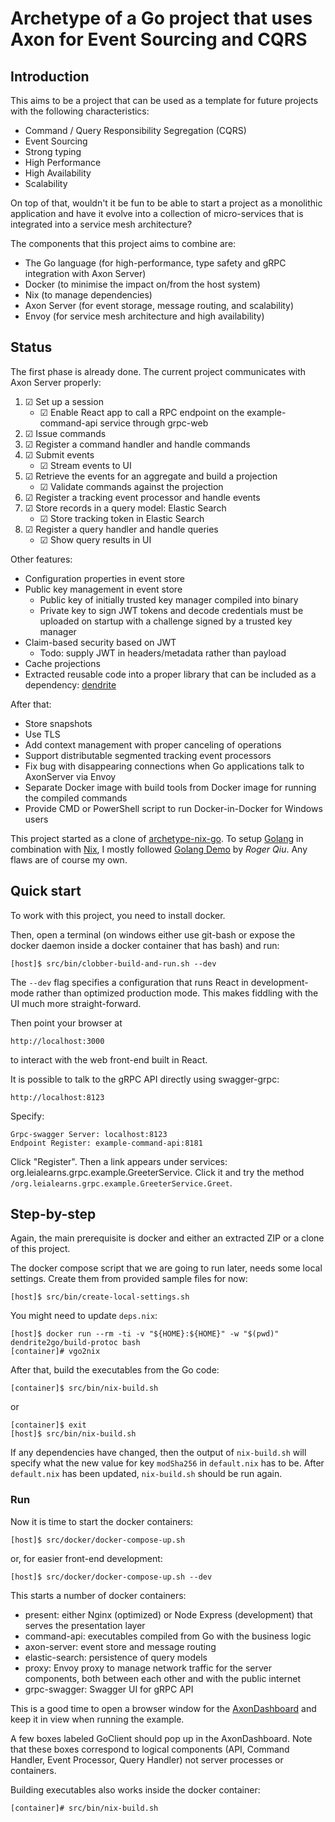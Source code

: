 # Archetype of a Go project that uses Axon for Event Sourcing and CQRS

## Introduction

This aims to be a project that can be used as a template for future
projects with the following characteristics:
* Command / Query Responsibility Segregation (CQRS)
* Event Sourcing
* Strong typing
* High Performance
* High Availability
* Scalability

On top of that, wouldn't it be fun to be able to start a project as a monolithic application
and have it evolve into a collection of micro-services that is integrated into a service mesh architecture?

The components that this project aims to combine are:
* The Go language (for high-performance, type safety and gRPC integration with Axon Server)
* Docker (to minimise the impact on/from the host system)
* Nix (to manage dependencies)
* Axon Server (for event storage, message routing, and scalability)
* Envoy (for service mesh architecture and high availability)

## Status

The first phase is already done.
The current project communicates with Axon Server properly:
1. ☑ Set up a session
   *  ☑ Enable React app to call a RPC endpoint on the example-command-api service through grpc-web
2. ☑ Issue commands
3. ☑ Register a command handler and handle commands
4. ☑ Submit events
   * ☑ Stream events to UI
5. ☑ Retrieve the events for an aggregate and build a projection
   * ☑ Validate commands against the projection
6. ☑ Register a tracking event processor and handle events
7. ☑ Store records in a query model: Elastic Search
   * ☑ Store tracking token in Elastic Search
8. ☑ Register a query handler and handle queries
   * ☑ Show query results in UI

Other features:

* Configuration properties in event store
* Public key management in event store
  * Public key of initially trusted key manager compiled into binary
  * Private key to sign JWT tokens and decode credentials must be uploaded on startup with a challenge signed by a trusted key manager
* Claim-based security based on JWT
  * Todo: supply JWT in headers/metadata rather than payload
* Cache projections
* Extracted reusable code into a proper library that can be included as a dependency:
  [dendrite](https://github.com/dendite2go/dendrite)

After that:

* Store snapshots
* Use TLS
* Add context management with proper canceling of operations
* Support distributable segmented tracking event processors
* Fix bug with disappearing connections when Go applications talk to
  AxonServer via Envoy
* Separate Docker image with build tools from Docker image for running the
compiled commands
* Provide CMD or PowerShell script to run Docker-in-Docker for Windows users

This project started as a clone of [archetype-nix-go](https://github.com/dendrite2go/archetype-nix-go).
To setup [Golang](https://golang.org) in combination with [Nix](https://nixos.org/nix/), I mostly followed [Golang Demo](https://github.com/MatrixAI/Golang-Demo)
by _Roger Qiu_. Any flaws are of course my own.

## Quick start

To work with this project, you need to install docker.

Then, open a terminal (on windows either use git-bash or expose the docker daemon inside a docker container that has bash) and run:
```
[host]$ src/bin/clobber-build-and-run.sh --dev
```
The `--dev` flag specifies a configuration that runs React in development-mode rather than optimized production mode.
This makes fiddling with the UI much more straight-forward.

Then point your browser at
```
http://localhost:3000
```
to interact with the web front-end built in React.

It is possible to talk to the gRPC API directly using swagger-grpc:
```
http://localhost:8123
```
Specify:
```
Grpc-swagger Server: localhost:8123
Endpoint Register: example-command-api:8181
```
Click "Register".
Then a link appears under services: org.leialearns.grpc.example.GreeterService.
Click it and try the method `/org.leialearns.grpc.example.GreeterService.Greet`.

## Step-by-step

Again, the main prerequisite is docker and either an extracted ZIP or a
clone of this project.

The docker compose script that we are going to run later, needs some local settings.
Create them from provided sample files for now:
```
[host]$ src/bin/create-local-settings.sh
```

You might need to update `deps.nix`:
```
[host]$ docker run --rm -ti -v "${HOME}:${HOME}" -w "$(pwd)" dendrite2go/build-protoc bash
[container]# vgo2nix
```

After that, build the executables from the Go code:
```
[container]$ src/bin/nix-build.sh
```
or
```
[container]$ exit
[host]$ src/bin/nix-build.sh
```
If any dependencies have changed, then the output of `nix-build.sh` will specify what the new value for key `modSha256` in `default.nix` has to be.
After `default.nix` has been updated, `nix-build.sh` should be run again.

### Run

Now it is time to start the docker containers:
```
[host]$ src/docker/docker-compose-up.sh
```
or, for easier front-end development:
```
[host]$ src/docker/docker-compose-up.sh --dev
```
This starts a number of docker containers:
* present: either Nginx (optimized) or Node Express (development) that serves the presentation layer
* command-api: executables compiled from Go with the business logic
* axon-server: event store and message routing
* elastic-search: persistence of query models
* proxy: Envoy proxy to manage network traffic for the server components, both between each other and with the public internet
* grpc-swagger: Swagger UI for gRPC API

This is a good time to open a browser window for the [AxonDashboard](http://localhost:8024) and keep it in view when running the example.

A few boxes labeled GoClient should pop up in the AxonDashboard.
Note that these boxes correspond to logical components (API, Command Handler, Event Processor, Query Handler) not server processes or containers.

Building executables also works inside the docker container:
```
[container]# src/bin/nix-build.sh
```
